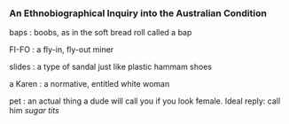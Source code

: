### An Ethnobiographical Inquiry into the Australian Condition

baps
: boobs, as in the soft bread roll called a bap

FI-FO
: a fly-in, fly-out miner

slides
: a type of sandal just like plastic hammam shoes

a Karen
: a normative, entitled white woman

pet 
: an actual thing a dude will call you if you look female. Ideal reply: call him *sugar tits*
